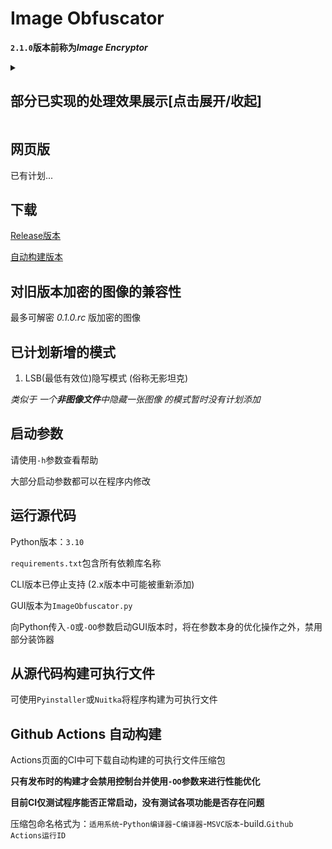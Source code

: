 # Image Obfuscator

__`2.1.0`版本前称为*Image Encryptor*__

<details>
<summary><h2>部分已实现的处理效果展示[点击展开/收起]</h2></summary>

> 所引用图像的画师: `かにビーム`

### 加密模式

__[保存为无损图像后解密保存的原图时，可无损还原出原图像]__

__[保存为有损图像或解密时使用非原图时，会出现较细的切割线]__

↓默认设置↓

<img style="max-width:100%;overflow:hidden;height:500px" src="https://github.com/noeru-desu/noeru-desu/blob/main/assets/Image-obfuscator/normal_encrypt.jpg?raw=true">

↓最高强度噪音异或RGB↓

<img style="max-width:100%;overflow:hidden;height:500px" src="https://github.com/noeru-desu/noeru-desu/blob/main/assets/Image-obfuscator/noise_xor_encrypt.jpg?raw=true">

---

### QQ反屏蔽模式(用于群聊中发送图像)

__[仅修改4个角的各1个像素点，使图像不会被特征匹配机制拦截]__

注意: 此模式完全**无法防举报**

<img style="max-width:100%;overflow:hidden;height:500px" src="https://github.com/noeru-desu/noeru-desu/blob/main/assets/Image-obfuscator/qq_antishield.jpg?raw=true">

---

### 幻影坦克模式 (使同一张图像显示在黑底与白底中时展现出不同的内容)

__[彩色模式就看个乐子，效果不好]__

> 核心实现参考:
[Aloxaf/MirageTankGo的核心实现](https://github.com/Aloxaf/MirageTankGo/blob/master/MTCore/MTCore.py)、
[幻影坦克架构指南(一)](https://zhuanlan.zhihu.com/p/31164700)、
[幻影坦克架构指南(三)](https://zhuanlan.zhihu.com/p/32532733)、
[棋盘格与幻影坦克](https://zhuanlan.zhihu.com/p/33148445)

<img style="max-width:100%;overflow:hidden;height:500px" src="https://github.com/noeru-desu/noeru-desu/blob/main/assets/Image-obfuscator/mirage_tank.jpg?raw=true">

---

__*未来将添加更多模式*__

</details>


## 网页版

已有计划...

## 下载

[Release版本](../../../releases)

[自动构建版本](../../../actions)

## 对旧版本加密的图像的兼容性

最多可解密 _0.1.0.rc_ 版加密的图像

## 已计划新增的模式

1. LSB(最低有效位)隐写模式 (俗称无影坦克)

*类似于 一个**非图像文件**中隐藏一张图像 的模式暂时没有计划添加*

## 启动参数

请使用`-h`参数查看帮助

大部分启动参数都可以在程序内修改

## 运行源代码

Python版本：`3.10`

`requirements.txt`包含所有依赖库名称

CLI版本已停止支持 (2.x版本中可能被重新添加)

GUI版本为`ImageObfuscator.py`

向Python传入`-O`或`-OO`参数启动GUI版本时，将在参数本身的优化操作之外，禁用部分装饰器

## 从源代码构建可执行文件

可使用`Pyinstaller`或`Nuitka`将程序构建为可执行文件

## Github Actions 自动构建

Actions页面的CI中可下载自动构建的可执行文件压缩包

__只有发布时的构建才会禁用控制台并使用`-OO`参数来进行性能优化__

__目前CI仅测试程序能否正常启动，没有测试各项功能是否存在问题__

压缩包命名格式为：`适用系统`-`Python编译器`-`C编译器`-`MSVC版本`-build.`Github Actions运行ID`
